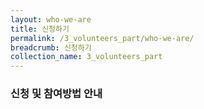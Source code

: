```yaml
---
layout: who-we-are
title: 신청하기
permalink: /3_volunteers_part/who-we-are/
breadcrumb: 신청하기
collection_name: 3_volunteers_part
---
```


### **신청 및 참여방법 안내** 





